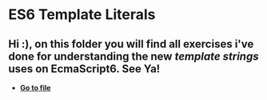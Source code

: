 # ES6 Template Literals

## Hi :), on this folder you will find all exercises i've done for understanding the new *<b>template strings<b>* uses on EcmaScript6. See Ya!

* [Go to file](https://github.com/clucasalcantara/es6-learning/blob/master/es6-scripts/template-strings/template-literals.js)
